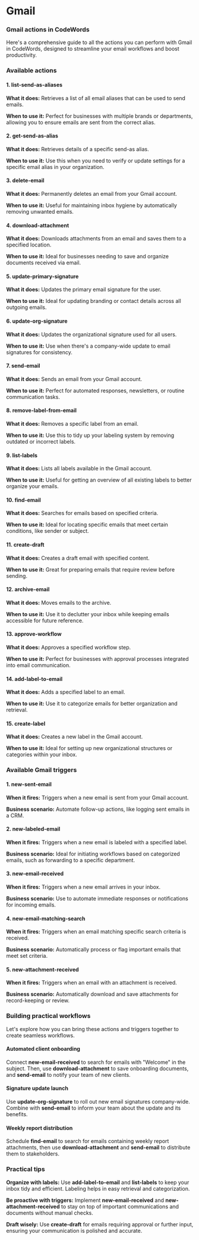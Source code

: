 # Gmail

### Gmail actions in CodeWords

Here's a comprehensive guide to all the actions you can perform with Gmail in CodeWords, designed to streamline your email workflows and boost productivity.

### Available actions

#### 1. list-send-as-aliases

**What it does:** Retrieves a list of all email aliases that can be used to send emails.

**When to use it:** Perfect for businesses with multiple brands or departments, allowing you to ensure emails are sent from the correct alias.

#### 2. get-send-as-alias

**What it does:** Retrieves details of a specific send-as alias.

**When to use it:** Use this when you need to verify or update settings for a specific email alias in your organization.

#### 3. delete-email

**What it does:** Permanently deletes an email from your Gmail account.

**When to use it:** Useful for maintaining inbox hygiene by automatically removing unwanted emails.

#### 4. download-attachment

**What it does:** Downloads attachments from an email and saves them to a specified location.

**When to use it:** Ideal for businesses needing to save and organize documents received via email.

#### 5. update-primary-signature

**What it does:** Updates the primary email signature for the user.

**When to use it:** Ideal for updating branding or contact details across all outgoing emails.

#### 6. update-org-signature

**What it does:** Updates the organizational signature used for all users.

**When to use it:** Use when there's a company-wide update to email signatures for consistency.

#### 7. send-email

**What it does:** Sends an email from your Gmail account.

**When to use it:** Perfect for automated responses, newsletters, or routine communication tasks.

#### 8. remove-label-from-email

**What it does:** Removes a specific label from an email.

**When to use it:** Use this to tidy up your labeling system by removing outdated or incorrect labels.

#### 9. list-labels

**What it does:** Lists all labels available in the Gmail account.

**When to use it:** Useful for getting an overview of all existing labels to better organize your emails.

#### 10. find-email

**What it does:** Searches for emails based on specified criteria.

**When to use it:** Ideal for locating specific emails that meet certain conditions, like sender or subject.

#### 11. create-draft

**What it does:** Creates a draft email with specified content.

**When to use it:** Great for preparing emails that require review before sending.

#### 12. archive-email

**What it does:** Moves emails to the archive.

**When to use it:** Use it to declutter your inbox while keeping emails accessible for future reference.

#### 13. approve-workflow

**What it does:** Approves a specified workflow step.

**When to use it:** Perfect for businesses with approval processes integrated into email communication.

#### 14. add-label-to-email

**What it does:** Adds a specified label to an email.

**When to use it:** Use it to categorize emails for better organization and retrieval.

#### 15. create-label

**What it does:** Creates a new label in the Gmail account.

**When to use it:** Ideal for setting up new organizational structures or categories within your inbox.

### Available Gmail triggers

#### 1. new-sent-email

**When it fires:** Triggers when a new email is sent from your Gmail account.

**Business scenario:** Automate follow-up actions, like logging sent emails in a CRM.

#### 2. new-labeled-email

**When it fires:** Triggers when a new email is labeled with a specified label.

**Business scenario:** Ideal for initiating workflows based on categorized emails, such as forwarding to a specific department.

#### 3. new-email-received

**When it fires:** Triggers when a new email arrives in your inbox.

**Business scenario:** Use to automate immediate responses or notifications for incoming emails.

#### 4. new-email-matching-search

**When it fires:** Triggers when an email matching specific search criteria is received.

**Business scenario:** Automatically process or flag important emails that meet set criteria.

#### 5. new-attachment-received

**When it fires:** Triggers when an email with an attachment is received.

**Business scenario:** Automatically download and save attachments for record-keeping or review.

### Building practical workflows

Let's explore how you can bring these actions and triggers together to create seamless workflows.

#### Automated client onboarding

Connect **new-email-received** to search for emails with "Welcome" in the subject. Then, use **download-attachment** to save onboarding documents, and **send-email** to notify your team of new clients.

#### Signature update launch

Use **update-org-signature** to roll out new email signatures company-wide. Combine with **send-email** to inform your team about the update and its benefits.

#### Weekly report distribution

Schedule **find-email** to search for emails containing weekly report attachments, then use **download-attachment** and **send-email** to distribute them to stakeholders.

### Practical tips

**Organize with labels:** Use **add-label-to-email** and **list-labels** to keep your inbox tidy and efficient. Labeling helps in easy retrieval and categorization.

**Be proactive with triggers:** Implement **new-email-received** and **new-attachment-received** to stay on top of important communications and documents without manual checks.

**Draft wisely:** Use **create-draft** for emails requiring approval or further input, ensuring your communication is polished and accurate.
